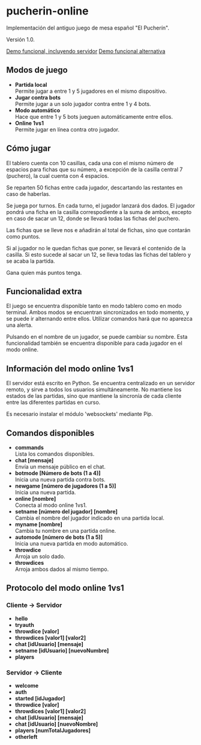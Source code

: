 # pucherin-online
Implementación del antiguo juego de mesa español "El Pucherín".

Versión 1.0.

[Demo funcional, incluyendo servidor](https://albertojimenez2dam.github.io/pucherin-online/web)
[Demo funcional alternativa](https://alcosmos.net/pucherin)

## Modos de juego
* **Partida local**<br>
Permite jugar a entre 1 y 5 jugadores en el mismo dispositivo.
* **Jugar contra bots**<br>
Permite jugar a un solo jugador contra entre 1 y 4 bots.
* **Modo automático**<br>
Hace que entre 1 y 5 bots jueguen automáticamente entre ellos.
* **Online 1vs1**<br>
Permite jugar en línea contra otro jugador.

## Cómo jugar
El tablero cuenta con 10 casillas, cada una con el mismo número de espacios para fichas que su número, a excepción de la casilla central 7 (puchero), la cual cuenta con 4 espacios.

Se reparten 50 fichas entre cada jugador, descartando las restantes en caso de haberlas.

Se juega por turnos. En cada turno, el jugador lanzará dos dados. El jugador pondrá una ficha en la casilla correspodiente a la suma de ambos, excepto en caso de sacar un 12, donde se llevará todas las fichas del puchero.

Las fichas que se lleve nos e añadirán al total de fichas, sino que contarán como puntos.

Si al jugador no le quedan fichas que poner, se llevará el contenido de la casilla. Si esto sucede al sacar un 12, se lleva todas las fichas del tablero y se acaba la partida.

Gana quien más puntos tenga.

## Funcionalidad extra
El juego se encuentra disponible tanto en modo tablero como en modo terminal. Ambos modos se encuentran sincronizados en todo momento, y se puede ir alternando entre ellos. Utilizar comandos hará que no aparezca una alerta.

Pulsando en el nombre de un jugador, se puede cambiar su nombre. Esta funcionalidad también se encuentra disponible para cada jugador en el modo online.

## Información del modo online 1vs1
El servidor está escrito en Python. Se encuentra centralizado en un servidor remoto, y sirve a todos los usuarios simultáneamente. No mantiene los estados de las partidas, sino que mantiene la sincronía de cada cliente entre las diferentes partidas en curso.

Es necesario instalar el módulo 'websockets' mediante Pip.

## Comandos disponibles
* **commands**<br>
    Lista los comandos disponibles.
* **chat [mensaje]**<br>
    Envía un mensaje público en el chat.
* **botmode [Número de bots (1 a 4)]**<br>
    Inicia una nueva partida contra bots.
* **newgame [número de jugadores (1 a 5)]**<br>
    Inicia una nueva partida.
* **online [nombre]**<br>
    Conecta al modo online 1vs1.
* **setname [número del jugador] [nombre]**<br>
    Cambia el nombre del jugador indicado en una partida local.
* **myname [nombre]**<br>
    Cambia tu nombre en una partida online.
* **automode [número de bots (1 a 5)]**<br>
    Inicia una nueva partida en modo automático.
* **throwdice**<br>
    Arroja un solo dado.
* **throwdices**<br>
    Arroja ambos dados al mismo tiempo.

## Protocolo del modo online 1vs1
### Cliente -> Servidor
* **hello**
* **tryauth**
* **throwdice [valor]**
* **throwdices [valor1] [valor2]**
* **chat [idUsuario] [mensaje]**
* **setname [idUsuario] [nuevoNumbre]**
* **players**

### Servidor -> Cliente
* **welcome**
* **auth**
* **started [idJugador]**
* **throwdice [valor]**
* **throwdices [valor1] [valor2]**
* **chat [idUsuario] [mensaje]**
* **chat [idUsuario] [nuevoNombre]**
* **players [numTotalJugadores]**
* **otherleft**
